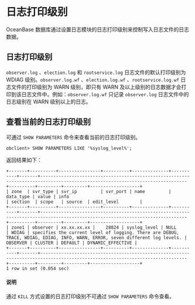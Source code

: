 # 日志打印级别

OceanBase 数据库通过设置日志模块的日志打印级别来控制写入日志文件的日志数据。

## 日志打印级别

`observer.log` 、`election.log` 和 `rootservice.log` 日志文件的默认打印级别为 WDIAG 级别。`observer.log.wf` 、`election.log.wf` 、`rootservice.log.wf` 日志文件的打印级别为 WARN 级别，即只有 WARN 及以上级别的日志数据才会打印到该日志文件中。例如：`observer.log.wf` 只记录 `observer.log` 日志文件中的日志级别在 WARN 级别以上的日志。

## 查看当前的日志打印级别

可通过 `SHOW PARAMETERS` 命令来查看当前的日志打印级别。

```shell
obclient> SHOW PARAMETERS LIKE '%syslog_level%';
```

返回结果如下：

```shell
+-------+----------+----------------+----------+--------------+-----------+-------+------------------------------------------------------------------------------------------------------------------------------+----------+---------+---------+-------------------+
| zone  | svr_type | svr_ip         | svr_port | name         | data_type | value | info                                                                                                                         | section  | scope   | source  | edit_level        |
+-------+----------+----------------+----------+--------------+-----------+-------+------------------------------------------------------------------------------------------------------------------------------+----------+---------+---------+-------------------+
| zone1 | observer | xx.xx.xx.xx |    28824 | syslog_level | NULL      | WDIAG | specifies the current level of logging. There are DEBUG, TRACE, WDIAG, EDIAG, INFO, WARN, ERROR, seven different log levels. | OBSERVER | CLUSTER | DEFAULT | DYNAMIC_EFFECTIVE |
+-------+----------+----------------+----------+--------------+-----------+-------+------------------------------------------------------------------------------------------------------------------------------+----------+---------+---------+-------------------+
1 row in set (0.054 sec)
```

  <main id="notice" type='explain'>
    <h4>说明</h4>
    <p>通过 <code>KILL</code> 方式设置的日志打印级别不可通过 <code>SHOW PARAMETERS</code> 命令查看。</p>
  </main>
